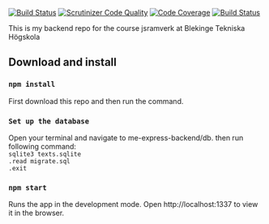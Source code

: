 [![Build Status](https://travis-ci.org/bjorn-87/me-express-backend.svg?branch=master)](https://travis-ci.org/bjorn-87/me-express-backend) [![Scrutinizer Code Quality](https://scrutinizer-ci.com/g/bjorn-87/me-express-backend/badges/quality-score.png?b=master)](https://scrutinizer-ci.com/g/bjorn-87/me-express-backend/?branch=master) [![Code Coverage](https://scrutinizer-ci.com/g/bjorn-87/me-express-backend/badges/coverage.png?b=master)](https://scrutinizer-ci.com/g/bjorn-87/me-express-backend/?branch=master) [![Build Status](https://scrutinizer-ci.com/g/bjorn-87/me-express-backend/badges/build.png?b=master)](https://scrutinizer-ci.com/g/bjorn-87/me-express-backend/build-status/master)

This is my backend repo for the course jsramverk at Blekinge Tekniska Högskola

## Download and install

### `npm install`
First download this repo and then run the command.

### `Set up the database`
Open your terminal and navigate to me-express-backend/db.
then run following command:<br>
`sqlite3 texts.sqlite`<br>
`.read migrate.sql`<br>
`.exit`

### `npm start`
Runs the app in the development mode.
Open http://localhost:1337 to view it in the browser.
